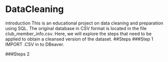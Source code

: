 # DataCleaning
introduction
This is an educational project on data cleaning and preparation using SQL. The original database in CSV format is located in the file club_member_info.csv. Here, we will explore the steps that need to be applied to obtain a cleansed version of the dataset.
##Steps
###Step 1
IMPORT .CSV in to DBeaver.

###Steps 2

